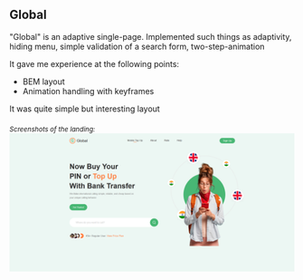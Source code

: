 ## Global

"Global" is an adaptive single-page. Implemented such things as adaptivity, hiding menu, simple validation of a search form, two-step-animation

It gave me experience at the following points: 
- BEM layout
- Animation handling with keyframes

It was quite simple but interesting layout
	
<sub> *Screenshots of the landing:* </sub>
![Screenshot of the page](./assets/images/Global.PNG)

